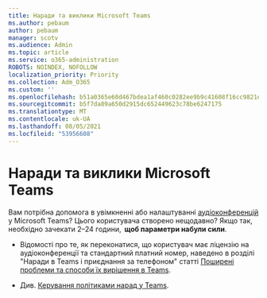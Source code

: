 ```yaml
---
title: Наради та виклики Microsoft Teams
ms.author: pebaum
author: pebaum
manager: scotv
ms.audience: Admin
ms.topic: article
ms.service: o365-administration
ROBOTS: NOINDEX, NOFOLLOW
localization_priority: Priority
ms.collection: Adm_O365
ms.custom: ''
ms.openlocfilehash: b51a0365e60d467bdea1af460c0282ee9b9c41608f16cc9821e90f5372c3d928
ms.sourcegitcommit: b5f7da89a650d2915dc652449623c78be6247175
ms.translationtype: MT
ms.contentlocale: uk-UA
ms.lasthandoff: 08/05/2021
ms.locfileid: "53956608"
---
```

# <a name="microsoft-teams-meetings-and-dial-in"></a>Наради та виклики Microsoft Teams

Вам потрібна допомога в увімкненні або налаштуванні [аудіоконференцій](https://docs.microsoft.com/microsoftteams/audio-conferencing-in-office-365) у Microsoft Teams? Цього користувача створено нещодавно? Якщо так, необхідно зачекати 2–24 години,  **щоб параметри набули сили**.

- Відомості про те, як переконатися, що користувач має ліцензію на аудіоконференції та стандартний платний номер, наведено в розділі "Наради в Teams і приєднання за телефоном" статті [Поширені проблеми та способи їх вирішення в Teams](https://docs.microsoft.com/microsoftteams/known-issues).

- Див. [Керування політиками нарад у Teams](https://docs.microsoft.com/microsoftteams/meeting-policies-in-teams). 

